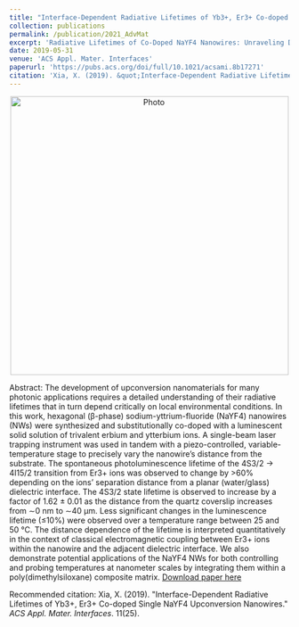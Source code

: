 ```yaml
---
title: "Interface-Dependent Radiative Lifetimes of Yb3+, Er3+ Co-doped Single NaYF4 Upconversion Nanowires"
collection: publications
permalink: /publication/2021_AdvMat
excerpt: 'Radiative Lifetimes of Co-Doped NaYF4 Nanowires: Unraveling Distance-Dependent Photoluminescence and Potential Applications in Photonic Probing and Temperature Contro'
date: 2019-05-31
venue: 'ACS Appl. Mater. Interfaces'
paperurl: 'https://pubs.acs.org/doi/full/10.1021/acsami.8b17271'
citation: 'Xia, X. (2019). &quot;Interface-Dependent Radiative Lifetimes of Yb3+, Er3+ Co-doped Single NaYF4 Upconversion Nanowiresn.&quot; <i>ACS Appl. Mater. Interfaces</i>. 11(25).'
---
```

<p align="center">
  <img src="https://xiaojing-xia.github.io/academic/images/TOC_ACS_2019.jpeg?raw=true" alt="Photo" style="width: 500px;"/> 
</p>

Abstract: The development of upconversion nanomaterials for many photonic applications requires a detailed understanding of their radiative lifetimes that in turn depend critically on local environmental conditions. In this work, hexagonal (β-phase) sodium-yttrium-fluoride (NaYF4) nanowires (NWs) were synthesized and substitutionally co-doped with a luminescent solid solution of trivalent erbium and ytterbium ions. A single-beam laser trapping instrument was used in tandem with a piezo-controlled, variable-temperature stage to precisely vary the nanowire’s distance from the substrate. The spontaneous photoluminescence lifetime of the 4S3/2 → 4I15/2 transition from Er3+ ions was observed to change by >60% depending on the ions’ separation distance from a planar (water/glass) dielectric interface. The 4S3/2 state lifetime is observed to increase by a factor of 1.62 ± 0.01 as the distance from the quartz coverslip increases from ∼0 nm to ∼40 μm. Less significant changes in the luminescence lifetime (≤10%) were observed over a temperature range between 25 and 50 °C. The distance dependence of the lifetime is interpreted quantitatively in the context of classical electromagnetic coupling between Er3+ ions within the nanowire and the adjacent dielectric interface. We also demonstrate potential applications of the NaYF4 NWs for both controlling and probing temperatures at nanometer scales by integrating them within a poly(dimethylsiloxane) composite matrix.
[Download paper here](https://onlinelibrary.wiley.com/doi/full/10.1002/adma.201905406)

Recommended citation: Xia, X. (2019). "Interface-Dependent Radiative Lifetimes of Yb3+, Er3+ Co-doped Single NaYF4 Upconversion Nanowires." <i>ACS Appl. Mater. Interfaces</i>. 11(25).
